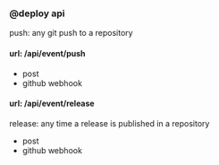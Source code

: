 ### @deploy api
push: any git push to a repository

#### url: /api/event/push
- post
- github webhook

#### url: /api/event/release
release: any time a release is published in a repository
- post
- github webhook
